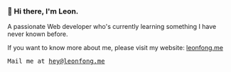 <!-- <img align="right" src="https://ns.yuy1n.io/card/3f87b1a245cc0abf/history" /> -->

<!-- <img align="right" src="https://readme-card-beta.vercel.app/api?username=leon-fong"  /> -->

### 👋 Hi there, I'm Leon.
A passionate Web developer who's currently learning something I have never known before.

If you want to know more about me, please visit my website: [leonfong.me](https://leonfong.me?ref=profile-readme)

<!-- <p>
  <samp>
    <a href="https://leonfong.me/posts?from_profile">blog</a> ∙
    <a href="https://memo.leonfong.me?from_profile">memo</a> ∙
    <a href="https://leonfong.me/projects?from_profile">projects</a>
  </samp>
</p> -->

<p>
  <samp>Mail me at <a href="mailto:hey@leonfong.me">hey@leonfong.me</a></samp>
</p>


